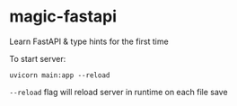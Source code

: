 # magic-fastapi
Learn FastAPI &amp; type hints for the first time

To start server:
```
uvicorn main:app --reload
```

`--reload` flag will reload server in runtime on each file save

